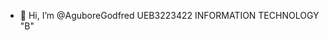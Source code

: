 - 👋 Hi, I’m @AguboreGodfred
UEB3223422
INFORMATION TECHNOLOGY "B"


<!---
AguboreGodfred/AguboreGodfred is a ✨ special ✨ repository because its `README.md` (this file) appears on your GitHub profile.
You can click the Preview link to take a look at your changes.
--->
